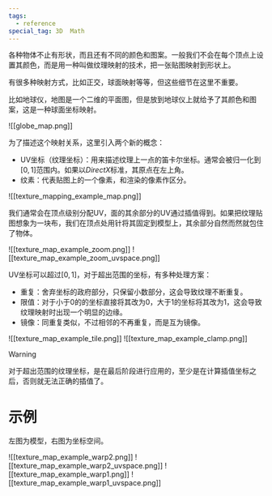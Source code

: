 ```yaml
---
tags:
  - reference
special_tag: 3D  Math
---
```

各种物体不止有形状，而且还有不同的颜色和图案。一般我们不会在每个顶点上设置其颜色，而是用一种叫做纹理映射的技术，把一张贴图映射到形状上。

有很多种映射方式，比如正交，球面映射等等，但这些细节在这里不重要。

比如地球仪，地图是一个二维的平面图，但是放到地球仪上就给予了其颜色和图案，这是一种球面坐标映射。

![[globe_map.png]]

为了描述这个映射关系，这里引入两个新的概念：
- UV坐标（纹理坐标）：用来描述纹理上一点的笛卡尔坐标。通常会被归一化到$[0, 1]$范围内。如果以*DirectX*标准，其原点在左上角。
- 纹素：代表贴图上的一个像素，和渲染的像素作区分。

![[texture_mapping_example_map.png]]

我们通常会在顶点级别分配UV，面的其余部分的UV通过插值得到。如果把纹理贴图想象为一块布，我们在顶点处用针将其固定到模型上，其余部分自然而然就包住了物体。

![[texture_map_example_zoom.png]] ![[texture_map_example_zoom_uvspace.png]]

UV坐标可以超过$[0, 1]$，对于超出范围的坐标，有多种处理方案：
- 重复：舍弃坐标的政府部分，只保留小数部分，这会导致纹理不断重复。
- 限值：对于小于0的的坐标直接将其改为0，大于1的坐标将其改为1，这会导致纹理映射时出现一个明显的边缘。
- 镜像：同重复类似，不过相邻的不再重复，而是互为镜像。

 ![[texture_map_example_tile.png]] ![[texture_map_example_clamp.png]]

> [!warning]
> 对于超出范围的纹理坐标，是在最后阶段进行应用的，至少是在计算插值坐标之后，否则就无法正确的插值了。

# 示例

左图为模型，右图为坐标空间。

![[texture_map_example_warp2.png]] ![[texture_map_example_warp2_uvspace.png]]
![[texture_map_example_warp1.png]] ![[texture_map_example_warp1_uvspace.png]]